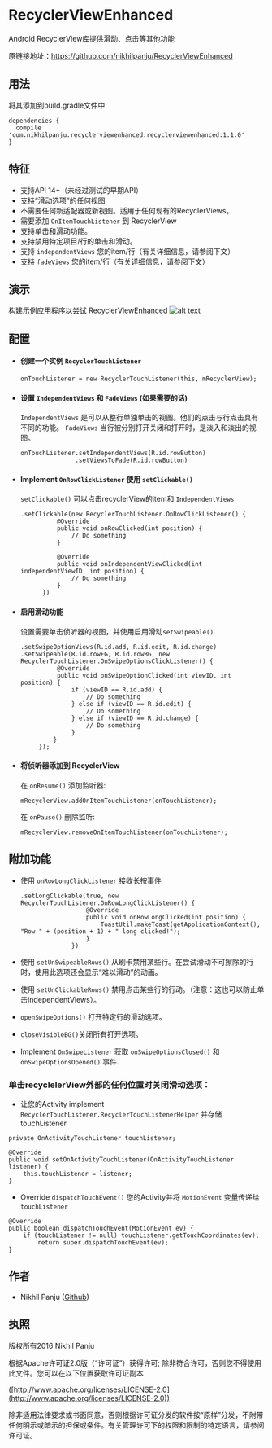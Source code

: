 # RecyclerViewEnhanced
Android RecyclerView库提供滑动、点击等其他功能


原链接地址：https://github.com/nikhilpanju/RecyclerViewEnhanced
## 用法

将其添加到build.gradle文件中

```
dependencies {
  compile 'com.nikhilpanju.recyclerviewenhanced:recyclerviewenhanced:1.1.0'
}
```

## 特征
* 支持API 14+（未经过测试的早期API）
* 支持“滑动选项”的任何视图
* 不需要任何新适配器或新视图。适用于任何现有的RecyclerViews。
* 需要添加 `OnItemTouchListener` 到 RecyclerView
* 支持单击和滑动功能。
* 支持禁用特定项目/行的单击和滑动。
* 支持 `independentViews` 您的item/行（有关详细信息，请参阅下文）
* 支持 `fadeViews` 您的item/行（有关详细信息，请参阅下文）

## 演示
构建示例应用程序以尝试 RecyclerViewEnhanced
![alt text](https://github.com/nikhilpanju/RecyclerViewEnhanced/blob/master/sample/src/common/images/Demo.gif "Demo")

## 配置
* #### 创建一个实例 `RecyclerTouchListener`
  `onTouchListener = new RecyclerTouchListener(this, mRecyclerView);`
  
* #### 设置 `IndependentViews` 和 `FadeViews` (如果需要的话)
  `IndependentViews` 是可以从整行单独单击的视图。他们的点击与行点击具有不同的功能。 `FadeViews` 当行被分别打开关闭和打开时，是淡入和淡出的视图。
  
  ```
  onTouchListener.setIndependentViews(R.id.rowButton)
                 .setViewsToFade(R.id.rowButton)               
  ```
  
* #### Implement `OnRowClickListener` 使用 `setClickable()`
  `setClickable()` 可以点击recyclerView的item和 `IndependentViews`
  
  ```
  .setClickable(new RecyclerTouchListener.OnRowClickListener() {
            @Override
            public void onRowClicked(int position) {
                // Do something
            }

            @Override
            public void onIndependentViewClicked(int independentViewID, int position) {
                // Do something
            }
        })               
  ```
  
* #### 启用滑动功能

  设置需要单击侦听器的视图，并使用启用滑动`setSwipeable()`
  ```
  .setSwipeOptionViews(R.id.add, R.id.edit, R.id.change)
  .setSwipeable(R.id.rowFG, R.id.rowBG, new RecyclerTouchListener.OnSwipeOptionsClickListener() {
            @Override
            public void onSwipeOptionClicked(int viewID, int position) {
                if (viewID == R.id.add) {
                    // Do something
                } else if (viewID == R.id.edit) {
                    // Do something
                } else if (viewID == R.id.change) {
                    // Do something
                }
           }
       });
  ```
  
* #### 将侦听器添加到 RecyclerView

  在 `onResume()` 添加监听器: 
  ```
  mRecyclerView.addOnItemTouchListener(onTouchListener);
  ```
  在 `onPause()` 删除监听: 
  ```
  mRecyclerView.removeOnItemTouchListener(onTouchListener);
  ```
       
## 附加功能
* 使用 `onRowLongClickListener` 接收长按事件
  ```
  .setLongClickable(true, new RecyclerTouchListener.OnRowLongClickListener() {
                    @Override
                    public void onRowLongClicked(int position) {
                        ToastUtil.makeToast(getApplicationContext(), "Row " + (position + 1) + " long clicked!");
                    }
                })
  ```
  
* 使用 `setUnSwipeableRows()` 从刷卡禁用某些行。在尝试滑动不可擦除的行时，使用此选项还会显示“难以滑动”的动画。
* 使用 `setUnClickableRows()` 禁用点击某些行的行动。（注意：这也可以防止单击independentViews）。
* `openSwipeOptions()` 打开特定行的滑动选项。
* `closeVisibleBG()`关闭所有打开选项。
* Implement `OnSwipeListener` 获取 `onSwipeOptionsClosed()` 和 `onSwipeOptionsOpened()` 事件.

  
### 单击recyclelerView外部的任何位置时关闭滑动选项：
* 让您的Activity implement `RecyclerTouchListener.RecyclerTouchListenerHelper` 并存储touchListener
```
private OnActivityTouchListener touchListener;

@Override
public void setOnActivityTouchListener(OnActivityTouchListener listener) {
    this.touchListener = listener;
}
```
* Override `dispatchTouchEvent()` 您的Activity并将 `MotionEvent` 变量传递给`touchListener`
```
@Override
public boolean dispatchTouchEvent(MotionEvent ev) {
    if (touchListener != null) touchListener.getTouchCoordinates(ev);
        return super.dispatchTouchEvent(ev);
}
```
## 作者
* Nikhil Panju ([Github](https://github.com/nikhilpanju))


## 执照
版权所有2016 Nikhil Panju

根据Apache许可证2.0版（“许可证”）获得许可; 除非符合许可，否则您不得使用此文件。您可以在以下位置获取许可证副本

([http://www.apache.org/licenses/LICENSE-2.0](http://www.apache.org/licenses/LICENSE-2.0))

除非适用法律要求或书面同意，否则根据许可证分发的软件按“原样”分发，不附带任何明示或暗示的担保或条件。有关管理许可下的权限和限制的特定语言，请参阅许可证。
